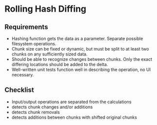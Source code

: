 # Rolling Hash Diffing

## Requirements

- Hashing function gets the data as a parameter. Separate possible filesystem operations.
- Chunk size can be fixed or dynamic, but must be split to at least two chunks on any sufficiently sized data.
- Should be able to recognize changes between chunks. Only the exact differing locations should be added to the delta.
- Well-written unit tests function well in describing the operation, no UI necessary.

## Checklist

- Input/output operations are separated from the calculations
- detects chunk changes and/or additions
- detects chunk removals
- detects additions between chunks with shifted original chunks
